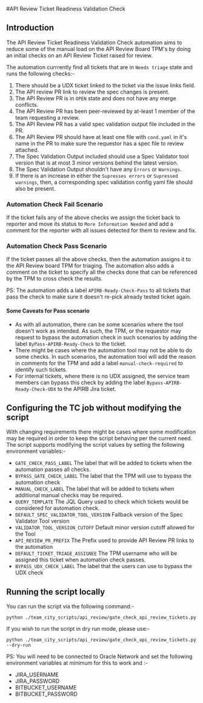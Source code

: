 #API Review Ticket Readiness Validation Check

## Introduction
The API Review Ticket Readiness Validation Check automation aims to reduce some of the manual load on the API Review Board
TPM's by doing an initial checks on an API Review Ticket raised for review.

The automation currrently find all tickets that are in `Needs triage` state and runs the following checks:-
1. There should be a UDX ticket linked to the ticket via the issue links field.
2. The API review PR link to review the spec changes is present.
3. The API Review PR is in `OPEN` state and does not have any merge conflicts.
4. The API Review PR has been peer-reviewed by at-least 1 member of the team requesting a review.
5. The API Review PR has a valid spec validation output file included in the PR.
6. The API Review PR should have at least one file with `cond.yaml` in it's name in the PR to make sure the requestor has a spec file to review attached.
7. The Spec Validation Output included should use a Spec Validator tool version that is at most 3 minor versions behind the latest version.
8. The Spec Validation Output shouldn't have any `Errors` or `Warnings`.
9. If there is an increase in either the `Supresses errors` or `Supressed warnings`, then, a corresponding spec validation config yaml file should also be present.


### Automation Check Fail Scenario
If the ticket fails any of the above checks we assign the ticket back to reporter and move its status to `More Information Needed`
and add a comment for the reporter with all issues detected for them to review and fix.

### Automation Check Pass Scenario
If the ticket passes all the above checks, then the automation assigns it to the API Review board TPM for triaging. 
The automation also adds a comment on the ticket to specify all the checks done that can be referenced by the TPM to cross check the results.

PS: The automation adds a label `APIRB-Ready-Check-Pass` to all tickets that pass the check to make sure it doesn't re-pick
already tested ticket again.

#### Some Caveats for Pass scenario
- As with all automation, there can be some scenarios where the tool doesn't work as intended. As such, the TPM, or the 
  requestor may request to bypass the automation check in such scenarios by adding the label `ByPass-APIRB-Ready-Check`
  to the ticket.
- There might be cases where the automation tool may not be able to do some checks. In such scenarios, the automation tool
  will add the reason in comments for the TPM and add a label `manual-check-required` to identify such tickets.
- For internal tickets, where there is no UDX assigned, the service team members can bypass this check by adding the
  label `Bypass-APIRB-Ready-Check-UDX` to the APIRB Jira ticket.


## Configuring the TC job without modifying the script
With changing requirements there might be cases where some modification may be required in order to keep the script behaving
per the current need. The script supports modifying the script values by setting the following environment variables:-
- `GATE_CHECK_PASS_LABEL` The label that will be added to tickets when the automation passes all checks.
- `BYPASS_GATE_CHECK_LABEL` The label that the TPM will use to bypass the automation check
- `MANUAL_CHECK_LABEL` The label that will be added to tickets when additional manual checks may be required.
- `QUERY_TEMPLATE` The JQL Query used to check which tickets would be considered for automation check.
- `DEFAULT_SPEC_VALIDATOR_TOOL_VERSION` Fallback version of the Spec Validator Tool version
- `VALIDATOR_TOOL_VERSION_CUTOFF` Default minor version cutoff allowed for the Tool
- `API_REVIEW_PR_PREFIX` The Prefix used to provide API Review PR links to the automation 
- `DEFAULT_TICKET_TRIAGE_ASSIGNEE` The TPM username who will be assigned this ticket when automation check passes.
- `BYPASS_UDX_CHECK_LABEL` The label that the users can use to bypass the UDX check

## Running the script locally
You can run the script via the following command:-
```
python ./team_city_scripts/api_review/gate_check_api_review_tickets.py
```
If you wish to run the script in dry run mode, please use:-
```
python ./team_city_scripts/api_review/gate_check_api_review_tickets.py --dry-run
```
PS: You will need to be connected to Oracle Network and set the following environment variables at minimum for this to work and :-
- JIRA_USERNAME
- JIRA_PASSWORD
- BITBUCKET_USERNAME
- BITBUCKET_PASSWORD
